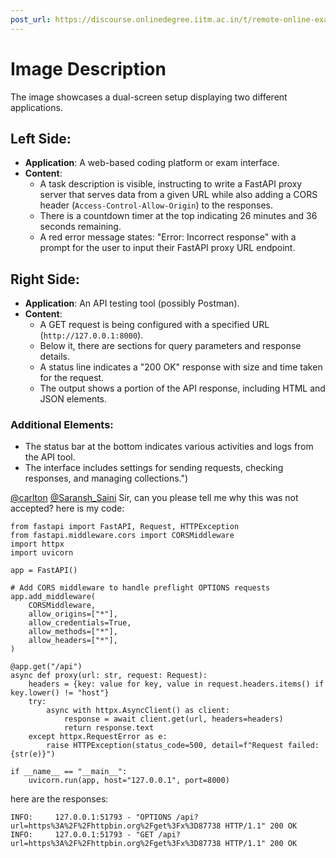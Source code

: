 ```yaml
---
post_url: https://discourse.onlinedegree.iitm.ac.in/t/remote-online-exam-tds-jan-2025/168832/53
---
```

# Image Description

The image showcases a dual-screen setup displaying two different applications.

## Left Side:
- **Application**: A web-based coding platform or exam interface.
- **Content**:
  - A task description is visible, instructing to write a FastAPI proxy server that serves data from a given URL while also adding a CORS header (`Access-Control-Allow-Origin`) to the responses.
  - There is a countdown timer at the top indicating 26 minutes and 36 seconds remaining.
  - A red error message states: "Error: Incorrect response" with a prompt for the user to input their FastAPI proxy URL endpoint.

## Right Side:
- **Application**: An API testing tool (possibly Postman).
- **Content**:
  - A GET request is being configured with a specified URL (`http://127.0.0.1:8000`).
  - Below it, there are sections for query parameters and response details.
  - A status line indicates a "200 OK" response with size and time taken for the request.
  - The output shows a portion of the API response, including HTML and JSON elements.

### Additional Elements:
- The status bar at the bottom indicates various activities and logs from the API tool.
- The interface includes settings for sending requests, checking responses, and managing collections.")

  
[@carlton](/u/carlton) [@Saransh\_Saini](/u/saransh_saini) Sir, can you please tell me why this was not accepted? here is my code:

```
from fastapi import FastAPI, Request, HTTPException
from fastapi.middleware.cors import CORSMiddleware
import httpx
import uvicorn

app = FastAPI()

# Add CORS middleware to handle preflight OPTIONS requests
app.add_middleware(
    CORSMiddleware,
    allow_origins=["*"],
    allow_credentials=True,
    allow_methods=["*"],
    allow_headers=["*"],
)

@app.get("/api")
async def proxy(url: str, request: Request):
    headers = {key: value for key, value in request.headers.items() if key.lower() != "host"}
    try:
        async with httpx.AsyncClient() as client:
            response = await client.get(url, headers=headers)
            return response.text
    except httpx.RequestError as e:
        raise HTTPException(status_code=500, detail=f"Request failed: {str(e)}")

if __name__ == "__main__":
    uvicorn.run(app, host="127.0.0.1", port=8000)

```

here are the responses:

```
INFO:     127.0.0.1:51793 - "OPTIONS /api?url=https%3A%2F%2Fhttpbin.org%2Fget%3Fx%3D87738 HTTP/1.1" 200 OK
INFO:     127.0.0.1:51793 - "GET /api?url=https%3A%2F%2Fhttpbin.org%2Fget%3Fx%3D87738 HTTP/1.1" 200 OK

```